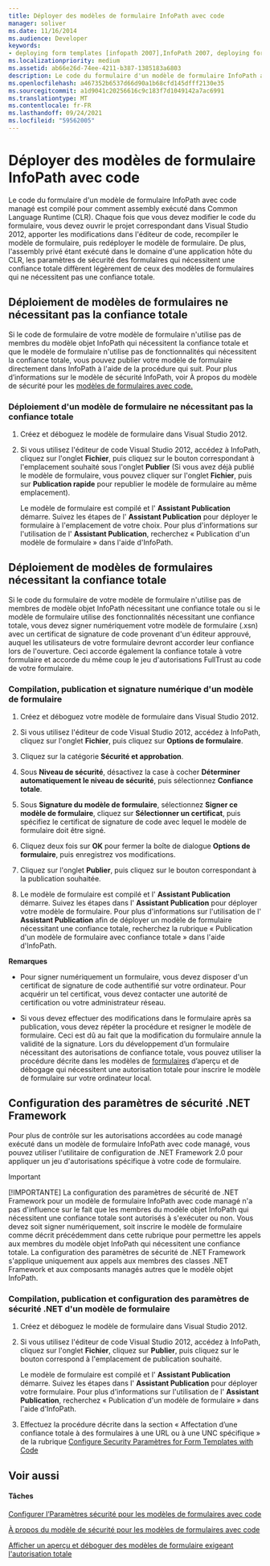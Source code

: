 ```yaml
---
title: Déployer des modèles de formulaire InfoPath avec code
manager: soliver
ms.date: 11/16/2014
ms.audience: Developer
keywords:
- deploying form templates [infopath 2007],InfoPath 2007, deploying form templates,form templates [InfoPath 2007], deploying,.NET Framework security settings [InfoPath 2007],deployment [InfoPath 2007], form templates
ms.localizationpriority: medium
ms.assetid: ab66e26d-74ee-4211-b387-1385183a6803
description: Le code du formulaire d'un modèle de formulaire InfoPath avec code managé est compilé pour comment assembly exécuté dans Common Language Runtime (CLR). Chaque fois que vous devez modifier le code du formulaire, vous devez ouvrir le projet correspondant dans Visual Studio 2012, apporter les modifications dans l'éditeur de code, recompiler le modèle de formulaire, puis redéployer le modèle de formulaire. De plus, l'assembly privé étant exécuté dans le domaine d'une application hôte du CLR, les paramètres de sécurité des formulaires qui nécessitent une confiance totale diffèrent légèrement de ceux des modèles de formulaires qui ne nécessitent pas une confiance totale.
ms.openlocfilehash: a467352b6537d66d90a1b68cfd145dfff2130e35
ms.sourcegitcommit: a1d9041c20256616c9c183f7d1049142a7ac6991
ms.translationtype: MT
ms.contentlocale: fr-FR
ms.lasthandoff: 09/24/2021
ms.locfileid: "59562005"
---
```

# <a name="deploy-infopath-form-templates-with-code"></a>Déployer des modèles de formulaire InfoPath avec code

Le code du formulaire d'un modèle de formulaire InfoPath avec code managé est compilé pour comment assembly exécuté dans Common Language Runtime (CLR). Chaque fois que vous devez modifier le code du formulaire, vous devez ouvrir le projet correspondant dans Visual Studio 2012, apporter les modifications dans l'éditeur de code, recompiler le modèle de formulaire, puis redéployer le modèle de formulaire. De plus, l'assembly privé étant exécuté dans le domaine d'une application hôte du CLR, les paramètres de sécurité des formulaires qui nécessitent une confiance totale diffèrent légèrement de ceux des modèles de formulaires qui ne nécessitent pas une confiance totale.
  
## <a name="deploying-form-templates-that-do-not-require-full-trust"></a>Déploiement de modèles de formulaires ne nécessitant pas la confiance totale

Si le code de formulaire de votre modèle de formulaire n'utilise pas de membres du modèle objet InfoPath qui nécessitent la confiance totale et que le modèle de formulaire n'utilise pas de fonctionnalités qui nécessitent la confiance totale, vous pouvez publier votre modèle de formulaire directement dans InfoPath à l'aide de la procédure qui suit. Pour plus d’informations sur le modèle de sécurité InfoPath, voir À propos du modèle de sécurité pour les [modèles de formulaires avec code.](about-the-security-model-for-form-templates-with-code.md)
  
### <a name="deploy-a-form-template-that-does-not-require-full-trust"></a>Déploiement d'un modèle de formulaire ne nécessitant pas la confiance totale

1. Créez et déboguez le modèle de formulaire dans Visual Studio 2012.
    
2. Si vous utilisez l'éditeur de code Visual Studio 2012, accédez à InfoPath, cliquez sur l'onglet **Fichier**, puis cliquez sur le bouton correspondant à l'emplacement souhaité sous l'onglet **Publier** (Si vous avez déjà publié le modèle de formulaire, vous pouvez cliquer sur l'onglet **Fichier**, puis sur **Publication rapide** pour republier le modèle de formulaire au même emplacement). 
    
    Le modèle de formulaire est compilé et l' **Assistant Publication** démarre. Suivez les étapes de l' **Assistant Publication** pour déployer le formulaire à l'emplacement de votre choix. Pour plus d'informations sur l'utilisation de l' **Assistant Publication**, recherchez « Publication d'un modèle de formulaire » dans l'aide d'InfoPath.
    
## <a name="deploying-form-templates-that-require-full-trust"></a>Déploiement de modèles de formulaires nécessitant la confiance totale

Si le code du formulaire de votre modèle de formulaire n'utilise pas de membres de modèle objet InfoPath nécessitant une confiance totale ou si le modèle de formulaire utilise des fonctionnalités nécessitant une confiance totale, vous devez signer numériquement votre modèle de formulaire (.xsn) avec un certificat de signature de code provenant d'un éditeur approuvé, auquel les utilisateurs de votre formulaire devront accorder leur confiance lors de l'ouverture. Ceci accorde également la confiance totale à votre formulaire et accorde du même coup le jeu d'autorisations FullTrust au code de votre formulaire.
  
### <a name="compile-publish-and-digitally-sign-a-form-template"></a>Compilation, publication et signature numérique d'un modèle de formulaire

1. Créez et déboguez votre modèle de formulaire dans Visual Studio 2012.
    
2. Si vous utilisez l'éditeur de code Visual Studio 2012, accédez à InfoPath, cliquez sur l'onglet **Fichier**, puis cliquez sur **Options de formulaire**.
    
3. Cliquez sur la catégorie **Sécurité et approbation**. 
    
4. Sous **Niveau de sécurité**, désactivez la case à cocher **Déterminer automatiquement le niveau de sécurité**, puis sélectionnez **Confiance totale**.
    
5. Sous **Signature du modèle de formulaire**, sélectionnez **Signer ce modèle de formulaire**, cliquez sur **Sélectionner un certificat**, puis spécifiez le certificat de signature de code avec lequel le modèle de formulaire doit être signé.
    
6. Cliquez deux fois sur **OK** pour fermer la boîte de dialogue **Options de formulaire**, puis enregistrez vos modifications. 
    
7. Cliquez sur l'onglet **Publier**, puis cliquez sur le bouton correspondant à la publication souhaitée. 
    
8. Le modèle de formulaire est compilé et l' **Assistant Publication** démarre. Suivez les étapes dans l' **Assistant Publication** pour déployer votre modèle de formulaire. Pour plus d'informations sur l'utilisation de l' **Assistant Publication** afin de déployer un modèle de formulaire nécessitant une confiance totale, recherchez la rubrique « Publication d'un modèle de formulaire avec confiance totale » dans l'aide d'InfoPath. 
    
 **Remarques**
- Pour signer numériquement un formulaire, vous devez disposer d'un certificat de signature de code authentifié sur votre ordinateur. Pour acquérir un tel certificat, vous devez contacter une autorité de certification ou votre administrateur réseau.
    
- Si vous devez effectuer des modifications dans le formulaire après sa publication, vous devez répéter la procédure et resigner le modèle de formulaire. Ceci est dû au fait que la modification du formulaire annule la validité de la signature. Lors du développement d’un formulaire nécessitant des autorisations de confiance totale, vous pouvez utiliser la procédure décrite dans les modèles de [formulaires](how-to-preview-and-debug-form-templates-that-require-full-trust.md) d’aperçu et de débogage qui nécessitent une autorisation totale pour inscrire le modèle de formulaire sur votre ordinateur local. 
    
## <a name="configuring-net-framework-security-settings"></a>Configuration des paramètres de sécurité .NET Framework

Pour plus de contrôle sur les autorisations accordées au code managé exécuté dans un modèle de formulaire InfoPath avec code managé, vous pouvez utiliser l'utilitaire de configuration de .NET Framework 2.0 pour appliquer un jeu d'autorisations spécifique à votre code de formulaire.
  
> [!IMPORTANT]
> [!IMPORTANTE] La configuration des paramètres de sécurité de .NET Framework pour un modèle de formulaire InfoPath avec code managé n'a pas d'influence sur le fait que les membres du modèle objet InfoPath qui nécessitent une confiance totale sont autorisés à s'exécuter ou non. Vous devez soit signer numériquement, soit inscrire le modèle de formulaire comme décrit précédemment dans cette rubrique pour permettre les appels aux membres du modèle objet InfoPath qui nécessitent une confiance totale. La configuration des paramètres de sécurité de .NET Framework s'applique uniquement aux appels aux membres des classes .NET Framework et aux composants managés autres que le modèle objet InfoPath. 
  
### <a name="compile-publish-and-configure-net-security-settings-for-a-form-template"></a>Compilation, publication et configuration des paramètres de sécurité .NET d'un modèle de formulaire

1. Créez et déboguez le modèle de formulaire dans Visual Studio 2012.
    
2. Si vous utilisez l'éditeur de code Visual Studio 2012, accédez à InfoPath, cliquez sur l'onglet **Fichier**, cliquez sur **Publier**, puis cliquez sur le bouton correspond à l'emplacement de publication souhaité.
    
    Le modèle de formulaire est compilé et l' **Assistant Publication** démarre. Suivez les étapes dans l' **Assistant Publication** pour déployer votre formulaire. Pour plus d'informations sur l'utilisation de l' **Assistant Publication**, recherchez « Publication d'un modèle de formulaire » dans l'aide d'InfoPath.
    
3. Effectuez la procédure décrite dans la section « Affectation d’une confiance totale à des formulaires à une URL ou à une UNC spécifique » de la rubrique [Configure Security Paramètres for Form Templates with Code](how-to-configure-security-settings-for-form-templates-with-code.md)
    
## <a name="see-also"></a>Voir aussi

#### <a name="tasks"></a>Tâches

[Configurer l’Paramètres sécurité pour les modèles de formulaires avec code](how-to-configure-security-settings-for-form-templates-with-code.md)


[À propos du modèle de sécurité pour les modèles de formulaires avec code](about-the-security-model-for-form-templates-with-code.md)
  
[Afficher un aperçu et déboguer des modèles de formulaire exigeant l'autorisation totale](how-to-preview-and-debug-form-templates-that-require-full-trust.md)

